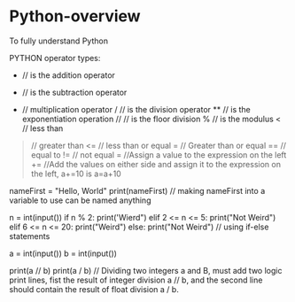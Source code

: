 # Python-overview
To fully understand Python

PYTHON operator types:
+ // is the addition operator
- // is the subtraction operator
* // multiplication operator
/ // is the division operator
** // is the exponentiation operation
// // is the floor division
% // is the modulus
< // less than
> // greater than
<= // less than or equal
>= // Greater than or equal
== // equal to
!= // not equal
= //Assign a value to the expression on the left
+= //Add the values on either side and assign it to the expression on the left, a+=10 is a=a+10

nameFirst = "Hello, World"
print(nameFirst)
// making nameFirst into a variable to use can be named anything 

n = int(input())
if n % 2:
  print('Wierd")
elif 2 <= n <= 5:
  print("Not Weird")
elif 6 <= n <= 20:
  print("Weird")
else:
  print("Not Weird")
// using if-else statements 

a = int(input())
b = int(input())

print(a // b)
print(a / b)
// Dividing two integers a and B, must add two logic print lines, fist the result of integer division a // b, and the second line should contain the result of float division a / b.
